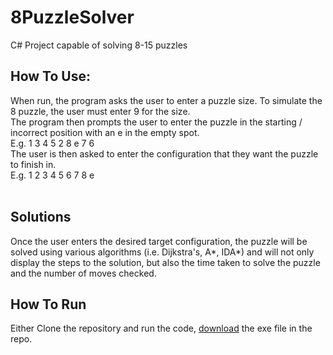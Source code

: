 # 8PuzzleSolver
C# Project capable of solving 8-15 puzzles

## How To Use:

When run, the program asks the user to enter a puzzle size.  To simulate the 8 puzzle, the user must enter 9 for the size.<br/>
The program then prompts the user to enter the puzzle in the starting / incorrect position with an e in the empty spot.  <br/>
E.g. 1 3 4 5 2 8 e 7 6
<br/>
The user is then asked to enter the configuration that they want the puzzle to finish in.
<br/>
E.g. 1 2 3 4 5 6 7 8 e
<br/>
<br/>
## Solutions
Once the user enters the desired target configuration, the puzzle will be solved using various algorithms (i.e. Dijkstra's, A*, IDA*) and will not only display the steps to the solution, but also the time taken to solve the puzzle and the number of moves checked.

## How To Run
Either Clone the repository and run the code, [download](https://github.com/ChrisMansourian/8PuzzleSolver/blob/main/8PuzzleSolver.exe) the exe file in the repo.
